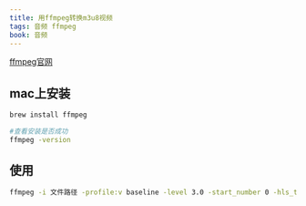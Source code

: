 ```yaml
---
title: 用ffmpeg转换m3u8视频
tags: 音频 ffmpeg
book: 音频
---
```


[ffmpeg官网](http://ffmpeg.org/)

## mac上安装

```sh
brew install ffmpeg

#查看安装是否成功
ffmpeg -version 
```

## 使用

```sh
ffmpeg -i 文件路径 -profile:v baseline -level 3.0 -start_number 0 -hls_time 10 -hls_list_size 0 -f hls 生成的目标文件路径
```